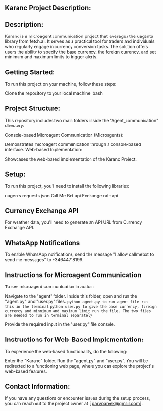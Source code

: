 Karanc Project Description:
-----------------------

Description:
------------
Karanc is a microagent communication project that leverages the uagents library from fetch.ai. It serves as a practical tool for traders and individuals who regularly engage in currency conversion tasks. The solution offers users the ability to specify the base currency, the foreign currency, and set minimum and maximum limits to trigger alerts.

Getting Started:
---------------
To run this project on your machine, follow these steps:

Clone the repository to your local machine:
bash



Project Structure:
------------------
This repository includes two main folders inside the "Agent_communication" directory:

Console-based Microagent Communication (Microagents):

Demonstrates microagent communication through a console-based interface.
Web-based Implementation:

Showcases the web-based implementation of the Karanc Project.

Setup:
----------
To run this project, you'll need to install the following libraries:

uagents
requests
json
Call Me Bot api
Exchange rate api

Currency Exchange API
------------------------
For weather data, you'll need to generate an API URL from Currency Exchange API.

WhatsApp Notifications
---------------------
To enable WhatsApp notifications, send the message "I allow callmebot to send me messages" to +34644718199.


Instructions for Microagent Communication
------------------------------------------
To see microagent communication in action:

Navigate to the "agent" folder.
Inside this folder, open and run the "agent.py" and "user.py" files.
```python agent.py to run agent file run this in the terminal```
```python user.py to give the base currency, foreign currency and minnimum and maximum limit run the file. The two files are needed to run in terminal separately```

Provide the required input in the "user.py" file console.

Instructions for Web-Based Implementation:
-----------------------------------------
To experience the web-based functionality, do the following:

Enter the "Karanc" folder.
Run the "agent.py" and "user.py".
You will be redirected to a functioning web page, where you can explore the project's web-based features.

Contact Information:
----------------------
If you have any questions or encounter issues during the setup process, you can reach out to the project owner at [ parvpareek@gmail.com].


